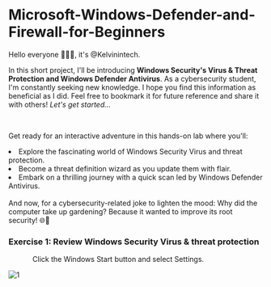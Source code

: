 # Microsoft-Windows-Defender-and-Firewall-for-Beginners

<p>Hello everyone 🙋🏽‍♂️, it's @Kelvinintech. <br />
  
  In this short project, I'll be introducing <b>Windows Security's Virus & Threat Protection and Windows Defender Antivirus</b>. As a cybersecurity student, I'm constantly seeking new knowledge. I hope you find this information as beneficial as I did. Feel free to bookmark it for future reference and share it with others! <i>Let's get started...</i></p>

  <br />

  <p>Get ready for an interactive adventure in this hands-on lab where you'll: <br /?
<ul>
  <li>Explore the fascinating world of Windows Security Virus and threat protection.</li>
<li>Become a threat definition wizard as you update them with flair.</li>
<li>Embark on a thrilling journey with a quick scan led by Windows Defender Antivirus.</li>
</ul>
<br />
And now, for a cybersecurity-related joke to lighten the mood: Why did the computer take up gardening? Because it wanted to improve its root security! 🌐🌱</p>

<h3>Exercise 1: Review Windows Security Virus & threat protection</h3>



<p>

<ul>
  <ol>Click the Windows Start button and select Settings.</ol>
</ul>
  

![1](https://github.com/kelvinintech/Microsoft-Windows-Defender-and-Firewall-for-Beginners/assets/110644520/1f679628-0bc7-4d35-8c96-ec5d83bf0f97)

</p>



